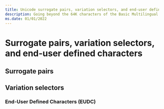 ```yaml
---
title: Unicode surrogate pairs, variation selectors, and end-user defined characters
description: Going beyond the 64K characters of the Basic Multilingual Plane (BMP), Unicode is extended by a number of mechanisms.
ms.date: 01/01/2022
---
```


# Surrogate pairs, variation selectors, and end-user defined characters

## Surrogate pairs

## Variation selectors

### End-User Defined Characters (EUDC)
